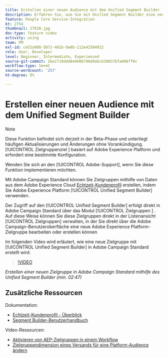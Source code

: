 ```yaml
---
title: Erstellen einer neuen Audience mit dem Unified Segment Builder
description: Erfahren Sie, wie Sie mit Unified Segment Builder eine neue Zielgruppe erstellen.
feature: People Core Service-Integration
kt: 2754
thumbnail: 27638.jpg
doc-type: feature video
activity: using
team: PM
exl-id: ce52a988-5072-401b-9a8b-112e42504022
role: User, Developer
level: Beginner, Intermediate, Experienced
source-git-commit: 2be2719ddd84490b796d9abc6300376fa896ff0c
workflow-type: tm+mt
source-wordcount: '257'
ht-degree: 9%

---
```


# Erstellen einer neuen Audience mit dem Unified Segment Builder

>[!NOTE]
>
>Diese Funktion befindet sich derzeit in der Beta-Phase und unterliegt häufigen Aktualisierungen und Änderungen ohne Vorankündigung. [!UICONTROL Zielgruppenziel ] basiert auf Adobe Experience Platform und erfordert eine bestimmte Konfiguration.
>
>Wenden Sie sich an den [!UICONTROL Adobe-Support], wenn Sie diese Funktion implementieren möchten.

Mit Adobe Campaign Standard können Sie Zielgruppen mithilfe von Daten aus dem Adobe Experience Cloud [Echtzeit-Kundenprofil](https://docs.adobe.com/content/help/en/platform-learn/tutorials/profiles/understanding-the-real-time-customer-profile.html) erstellen, indem Sie Adobe Experience Platform [!UICONTROL Unified Segment Builder] verwenden.

Der Zugriff auf den [!UICONTROL Unified Segment Builder] erfolgt direkt in Adobe Campaign Standard über das Modul [!UICONTROL Zielgruppen ] . Auf diese Weise können Sie diese Zielgruppen direkt in der Listenansicht [!UICONTROL Zielgruppen] verwalten, in der Sie direkt über die Adobe Campaign-Benutzeroberfläche eine neue Adobe Experience Platform-Zielgruppe bearbeiten oder erstellen können

Im folgenden Video wird erläutert, wie eine neue Zielgruppe mit [!UICONTROL Unified Segment Builder] in Adobe Campaign Standard erstellt wird.

>[!VIDEO](https://video.tv.adobe.com/v/27638?quality=12)

*Erstellen einer neuen Zielgruppe in Adobe Campaign Standard mithilfe des Unified Segment Builder (min. 02:47)*

## Zusätzliche Ressourcen

Dokumentation:

* [Echtzeit-Kundenprofil - Überblick](https://www.adobe.io/apis/experienceplatform/home/profile-identity-segmentation/profile-identity-segmentation-services.html#!api-specification/markdown/narrative/technical_overview/unified_profile_architectural_overview/unified_profile_architectural_overview.md)
* [Segment Builder-Benutzerhandbuch](https://www.adobe.io/apis/experienceplatform/home/profile-identity-segmentation/profile-identity-segmentation-services.html#!api-specification/markdown/narrative/technical_overview/segmentation/segment-builder-guide.md)

Video-Ressourcen:

* [Aktivieren von AEP-Zielgruppen in einem Workflow](/help/profiles-and-audiences/audience-destinations/activating-aep-audiences.md)
* [Zielgruppendimension eines Versands für eine Platform-Audience ändern](/help/profiles-and-audiences/audience-destinations/changing-targeting-dimension.md)
